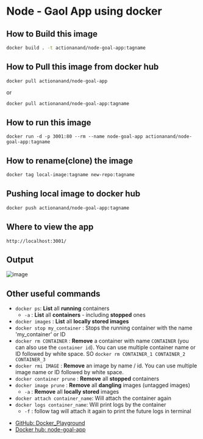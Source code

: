# Node - Gaol App using docker

## How to Build this image
```bash
docker build . -t actionanand/node-goal-app:tagname
```

## How to Pull this image from docker hub
```shell
docker pull actionanand/node-goal-app
```
or
```bash
docker pull actionanand/node-goal-app:tagname
```

## How to run this image

```shell
docker run -d -p 3001:80 --rm --name node-goal-app actionanand/node-goal-app:tagname
```

## How to rename(clone) the image
```bash
docker tag local-image:tagname new-repo:tagname
```

## Pushing local image to docker hub
```bash
docker push actionanand/node-goal-app:tagname
```

## Where to view the app

```
http://localhost:3001/
```

## Output
![image](https://github.com/actionanand/docker_playground/assets/46064269/c92be01e-69b9-44e5-a6ab-8be07854227e)


## Other useful commands

* `docker ps`: **List** all **running** containers
  * `-a` : **List** all **containers** - including **stopped** ones
* `docker images` : **List** all **locally stored images**
* `docker stop my_container` : Stops the running container with the name 'my_container' or ID
* `docker rm CONTAINER` : **Remove** a container with name `CONTAINER` (you can also use the
`container id`). You can use multiple container name or ID followed by white space. SO `docker rm CONTAINER_1 CONTAINER_2 CONTAINER_3`
* `docker rmi IMAGE` : **Remove** an image by name / id. You can use multiple image name or ID followed by white space.
* `docker container prune` : **Remove** all **stopped** containers
* `docker image prune` : **Remove** all **dangling** images (untagged images)
  * `-a` : **Remove** all **locally stored** images
* `docker attach container_name`: Will attach the container again
* `docker logs container_name`: Will print logs by the container
  * `-f` : follow tag will attach it again to print the future logs in terminal

- [GitHub: Docker_Playground](https://github.com/actionanand/docker_playground)
- [Docker hub: node-goal-app](https://hub.docker.com/r/actionanand/node-goal-app)
